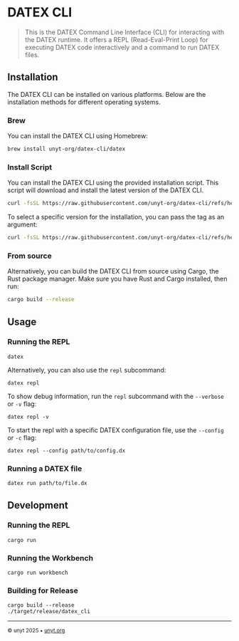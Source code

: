 # DATEX CLI
> This is the DATEX Command Line Interface (CLI) for interacting with the DATEX runtime.
> It offers a REPL (Read-Eval-Print Loop) for executing DATEX code interactively and a command to run DATEX files.

## Installation
The DATEX CLI can be installed on various platforms. Below are the installation methods for different operating systems.

### Brew

You can install the DATEX CLI using Homebrew:
```bash
brew install unyt-org/datex-cli/datex
```

### Install Script
You can install the DATEX CLI using the provided installation script. This script will download and install the latest version of the DATEX CLI.
```bash
curl -fsSL https://raw.githubusercontent.com/unyt-org/datex-cli/refs/heads/main/install.sh | sh
```

To select a specific version for the installation, you can pass the tag as an argument:
```bash
curl -fsSL https://raw.githubusercontent.com/unyt-org/datex-cli/refs/heads/main/install.sh | sh -s -- v0.1.0
```
### From source
Alternatively, you can build the DATEX CLI from source using Cargo, the Rust package manager. Make sure you have Rust and Cargo installed, then run:
```bash
cargo build --release
```

## Usage

### Running the REPL
```shell
datex
```

Alternatively, you can also use the `repl` subcommand:
```shell
datex repl
```

To show debug information, run the `repl` subcommand with the `--verbose` or `-v` flag:
```shell
datex repl -v
```

To start the repl with a specific DATEX configuration file, use the `--config` or `-c` flag:
```shell
datex repl --config path/to/config.dx
```

### Running a DATEX file
```shell
datex run path/to/file.dx
```

## Development
### Running the REPL
```shell
cargo run
```

### Running the Workbench
```shell
cargo run workbench
```

### Building for Release
```shell
cargo build --release
./target/release/datex_cli
```

---

<sub>&copy; unyt 2025 • [unyt.org](https://unyt.org)</sub>
